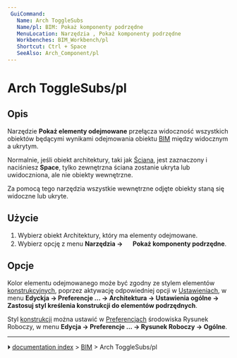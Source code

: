 ```yaml
---
 GuiCommand:
   Name: Arch ToggleSubs
   Name/pl: BIM: Pokaż komponenty podrzędne
   MenuLocation: Narzędzia , Pokaż komponenty podrzędne
   Workbenches: BIM_Workbench/pl
   Shortcut: Ctrl + Space
   SeeAlso: Arch_Component/pl
---
```


# Arch ToggleSubs/pl



## Opis

Narzędzie **Pokaż elementy odejmowane** przełącza widoczność wszystkich obiektów będącymi wynikami odejmowania obiektu [BIM](BIM_Workbench/pl.md) między widocznym a ukrytym.

Normalnie, jeśli obiekt architektury, taki jak [Ściana](Arch_Wall/pl.md), jest zaznaczony i naciśniesz **Space**, tylko zewnętrzna ściana zostanie ukryta lub uwidoczniona, ale nie obiekty wewnętrzne.

Za pomocą tego narzędzia wszystkie wewnętrzne odjęte obiekty staną się widoczne lub ukryte.



## Użycie

1.  Wybierz obiekt Architektury, który ma elementy odejmowane.
2.  Wybierz opcję z menu **Narzędzia → <img src="images/Arch_ToggleSubs.svg" width=16px> Pokaż komponenty podrzędne**.



## Opcje

Kolor elementu odejmowanego może być zgodny ze stylem elementów [konstrukcyjnych](Draft_ToggleConstructionMode/pl.md), poprzez aktywację odpowiedniej opcji w [Ustawieniach](Arch_Preferences/pl.md), w menu **Edyckja → Preferencje ... → Architektura → Ustawienia ogólne → Zastosuj styl kreślenia konstrukcji do elementów podrzędnych**.

Styl [konstrukcji](Draft_ToggleConstructionMode/pl.md) można ustawić w [Preferencjach](Draft_Preferences/pl.md) środowiska Rysunek Roboczy, w menu **Edycja → Preferencje ... → Rysunek Roboczy → Ogólne**.



---
⏵ [documentation index](../README.md) > [BIM](Category_BIM.md) > Arch ToggleSubs/pl
